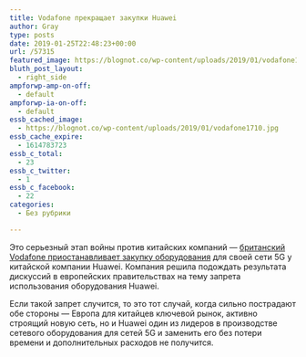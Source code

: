 ```yaml
---
title: Vodafone прекращает закупки Huawei
author: Gray
type: posts
date: 2019-01-25T22:48:23+00:00
url: /57315
featured_image: https://blognot.co/wp-content/uploads/2019/01/vodafone1710.jpg
bluth_post_layout:
  - right_side
ampforwp-amp-on-off:
  - default
ampforwp-ia-on-off:
  - default
essb_cached_image:
  - https://blognot.co/wp-content/uploads/2019/01/vodafone1710.jpg
essb_cache_expire:
  - 1614783723
essb_c_total:
  - 23
essb_c_twitter:
  - 1
essb_c_facebook:
  - 22
categories:
  - Без рубрики

---
```








Это серьезный этап войны против китайских компаний — [британский Vodafone приостанавливает закупку оборудования][1] для своей сети 5G у китайской компании Huawei. Компания решила подождать результата дискуссий в европейских правительствах на тему запрета использования оборудования Huawei. 

Если такой запрет случится, то это тот случай, когда сильно пострадают обе стороны — Европа для китайцев ключевой рынок, активно строящий новую сеть, но и Huawei один из лидеров в производстве сетевого оборудования для сетей 5G и заменить его без потери времени и дополнительных расходов не получится.

 [1]: https://www.nytimes.com/2019/01/25/technology/vodafone-huawei.html?smtyp=cur&smid=tw-nytimes